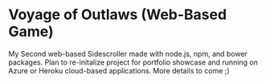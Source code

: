 # Voyage of Outlaws (Web-Based Game)
My Second web-based Sidescroller made with node.js, npm, and bower packages.
Plan to re-initalize project for portfolio showcase and running on Azure or Heroku cloud-based applications.
More details to come ;)
